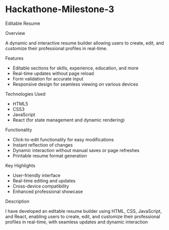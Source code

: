 # Hackathone-Milestone-3
Editable Resume

Overview

A dynamic and interactive resume builder allowing users to create, edit, and customize their professional profiles in real-time.

Features

- Editable sections for skills, experience, education, and more
- Real-time updates without page reload
- Form validation for accurate input
- Responsive design for seamless viewing on various devices

Technologies Used

- HTML5
- CSS3
- JavaScript
- React (for state management and dynamic rendering)

Functionality

- Click-to-edit functionality for easy modifications
- Instant reflection of changes
- Dynamic interaction without manual saves or page refreshes
- Printable resume format generation

Key Highlights

- User-friendly interface
- Real-time editing and updates
- Cross-device compatibility
- Enhanced professional showcase

Description

I have developed an editable resume builder using HTML, CSS, JavaScript, and React, enabling users to create, edit, and customize their professional profiles in real-time, with seamless updates and dynamic interaction
